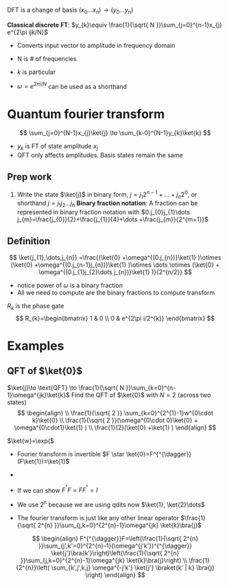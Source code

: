 DFT is a change of basis $(x_{0}\dots x_{n}) \to (y_{0}\dots y_{n})$

**Classical discrete FT**: $y_{k}\equiv \frac{1}{\sqrt{ N }}\sum_{j=0}^{n-1}x_{j} e^{2\pi ijk/N}$
- Converts input vector to amplitude in frequency domain
- N is # of frequencies
- $k$ is particular 

- $\omega =e^{2\pi i /N}$ can be used as a shorthand

# **Quantum fourier transform**
$$
\sum_{j=0}^{N-1}x_{j}\ket{j} \to \sum_{k-0}^{N-1}y_{k}\ket{k}  
$$
- $y_{k}$ is FT of state amplitude $x_{j}$
- QFT only affects amplitudes. Basis states remain the same

## Prep work
1. Write the state $\ket{j}$ in binary form, $j=j_{1}2^{n-1}+\dots+j_{n} 2^{0}$, or shorthand $j=j_{1}j_{2}\dots j_{n}$
**Binary fraction notation**: A fraction can be represented in binary fraction notation with $0.j_{0}j_{1}\dots j_{m}=\frac{j_{0}}{2}+\frac{j_{1}}{4}+\dots +\frac{j_{m}}{2^{m+1}}$

## Definition
$$
\ket{j_{1},\dots,j_{n}} =\frac{(\ket{0} +\omega^{(0.j_{n})}\ket{1} )\otimes (\ket{0} +\omega^{(0.j_{n-1}j_{n})}\ket{1} )\otimes \dots \otimes (\ket{0} + \omega^{(0.j_{1}j_{2}\dots j_{n})}\ket{1}  )}{2^{n/2}}
$$
- notice power of $\omega$ is a binary fraction
- All we need to compute are the binary fractions to compute transform

$R_{k}$ is the phase gate
$$
R_{k}=\begin{bmatrix}
1 & 0 \\
0 & e^{2\pi i/2^{k}}
\end{bmatrix}
$$


# Examples
## QFT of $\ket{0}$
$\ket{j}\to \text{QFT} \to \frac{1}{\sqrt{ N }}\sum_{k=0}^{n-1}\omega^{jk}\ket{k}$
Find the QFT of $\ket{0}$ with $N=2$ (across two states)
$$
\begin{align} \\
\frac{1}{\sqrt{ 2 }} \sum_{k=0}^{2^{1}-1}w^{0\cdot k}\ket{0}  \\
\frac{1}{\sqrt{ 2 }}(\omega^{0\cdot 0}\ket{0} + \omega^{0\cdot1}\ket{1}  ) \\
\frac{1}{2}(\ket{0} +\ket{1} )
\end{align}
$$



$\ket{w}=\exp($
- Fourier transform is invertible $F \star \ket{0}=F^{^{\dagger}}(F\ket{1})=\ket{1}$
- 
- If we can show $F^{^{\dagger}}F=FF^{^{\dagger}}=I$

- We use $2^{n}$ because we are using qdits now $\ket{1}, \ket{2}\dots$

- The fourier transform is just like any other linear operator
$\frac{1}{\sqrt{ 2^{n} }}\sum_{j,k=0}^{2^{n}-1}\omega^{jk} \ket{k}\bra{j}$

$$
\begin{align}
F^{^{\dagger}}F=\left(\frac{1}{\sqrt{ 2^{n} }}\sum_{j',k'=0}^{2^{n}-1}(\omega^{j'k'})^{^{\dagger}} \ket{j'}\bra{k'}\right)\left(\frac{1}{\sqrt{ 2^{n} }}\sum_{j,k=0}^{2^{n}-1}\omega^{jk} \ket{k}\bra{j}\right) \\
\frac{1}{2^{n}}\left( \sum_{k',j',k,j} \omega^{-j'k'} \ket{j'} \braket{k' | k} \bra{j} \right)
\end{align}
$$
